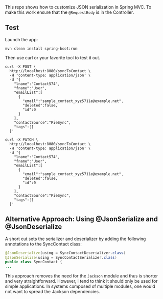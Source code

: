 This repo shows how to customize JSON serialization in Spring MVC.  To make this work ensure that the `@RequestBody` is in the Controller.

## Test

Launch the app:

```
mvn clean install spring-boot:run
```

Then use curl or your favorite tool to test it out.

```
curl -X POST \
  http://localhost:8080/syncToContact \
  -H 'content-type: application/json' \
  -d '{
    "lname":"Contact574",
    "fname":"User",
    "emailList":[
      {
        "email":"sample_contact_xyz5711e@example.net",
        "deleted":false,
        "id":0
      }
    ],
    "contactSource":"PieSync",
    "tags":[]
  }'
```

```
curl -X PATCH \
  http://localhost:8080/syncToContact \
  -H 'content-type: application/json' \
  -d '{
    "lname":"Contact574",
    "fname":"User",
    "emailList":[
      {
        "email":"sample_contact_xyz5711e@example.net",
        "deleted":false,
        "id":0
      }
    ],
    "contactSource":"PieSync",
    "tags":[]
  }'
```

## Alternative Approach: Using @JsonSerialize and @JsonDeserialize
A short cut sets the serializer and deserializer by adding the following annotations to the SyncContact class:

```java
@JsonDeserialize(using = SyncContactDeserializer.class)
@JsonSerialize(using = SyncContactSerializer.class)
public class SyncContact {
...
```

This approach removes the need for the `Jackson` module and thus is shorter and very straightforward. However, I tend to think it should only be used for simple applications. In systems composed of multiple modules, one would not want to spread the Jackson dependencies.
